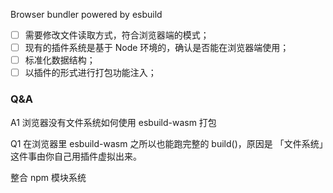 Browser bundler powered by esbuild

- [ ] 需要修改文件读取方式，符合浏览器端的模式；
- [ ] 现有的插件系统是基于 Node 环境的，确认是否能在浏览器端使用；
- [ ] 标准化数据结构；
- [ ] 以插件的形式进行打包功能注入；

### Q&A

A1 浏览器没有文件系统如何使用 esbuild-wasm 打包

Q1 在浏览器里 esbuild-wasm 之所以也能跑完整的 build()，原因是 「文件系统」这件事由你自己用插件虚拟出来。

整合 npm 模块系统